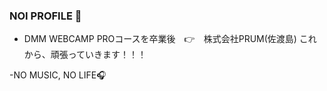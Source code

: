 ### NOI PROFILE :eyes:

- DMM WEBCAMP PROコースを卒業後　:point_right:　株式会社PRUM(佐渡島)
これから、頑張っていきます！！！

-NO MUSIC, NO LIFE:headphones:
